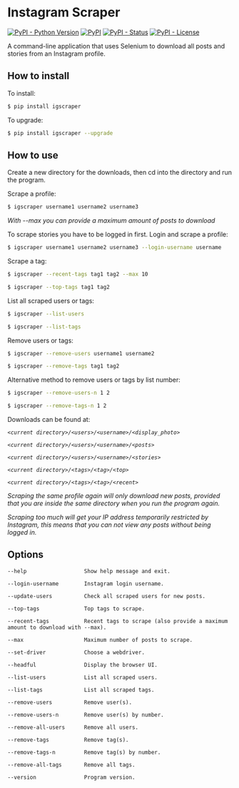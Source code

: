 Instagram Scraper
=================
[![PyPI - Python Version](https://img.shields.io/pypi/pyversions/igscraper?color=blue)](https://pypi.python.org/pypi/igscraper)
[![PyPI](https://img.shields.io/pypi/v/igscraper?color=blue)](https://pypi.python.org/pypi/igscraper)
[![PyPI - Status](https://img.shields.io/pypi/status/igscraper)](https://pypi.python.org/pypi/igscraper)
[![PyPI - License](https://img.shields.io/pypi/l/igscraper)](https://pypi.python.org/pypi/igscraper)

A command-line application that uses Selenium to download all posts and stories from an Instagram profile.

How to install
-----
To install:
```bash
$ pip install igscraper
```

To upgrade:
```bash
$ pip install igscraper --upgrade
```

How to use
-----

Create a new directory for the downloads, then cd into the directory and run the program.

Scrape a profile:
```bash
$ igscraper username1 username2 username3
```

*With --max you can provide a maximum amount of posts to download*

To scrape stories you have to be logged in first. Login and scrape a profile:
```bash
$ igscraper username1 username2 username3 --login-username username
```

Scrape a tag:
```bash
$ igscraper --recent-tags tag1 tag2 --max 10
```

```bash
$ igscraper --top-tags tag1 tag2
```

List all scraped users or tags:
```bash
$ igscraper --list-users
```

```bash
$ igscraper --list-tags
```

Remove users or tags:
```bash
$ igscraper --remove-users username1 username2
```

```bash
$ igscraper --remove-tags tag1 tag2
```

Alternative method to remove users or tags by list number:
```bash
$ igscraper --remove-users-n 1 2
```

```bash
$ igscraper --remove-tags-n 1 2
```

Downloads can be found at:

*`<current directory>/<users>/<username>/<display_photo>`*

*`<current directory>/<users>/<username>/<posts>`*

*`<current directory>/<users>/<username>/<stories>`*

*`<current directory>/<tags>/<tag>/<top>`*

*`<current directory>/<tags>/<tag>/<recent>`*

*Scraping the same profile again will only download new posts, provided that you are inside the same directory 
when you run the program again.*

*Scraping too much will get your IP address temporarily restricted by Instagram, this means that you can not
view any posts without being logged in.*

Options
-------

```
--help                  Show help message and exit.

--login-username        Instagram login username.

--update-users          Check all scraped users for new posts.

--top-tags              Top tags to scrape.

--recent-tags           Recent tags to scrape (also provide a maximum amount to download with --max).

--max                   Maximum number of posts to scrape.

--set-driver            Choose a webdriver.

--headful               Display the browser UI.

--list-users            List all scraped users.

--list-tags             List all scraped tags.

--remove-users          Remove user(s).

--remove-users-n        Remove user(s) by number.

--remove-all-users      Remove all users.

--remove-tags           Remove tag(s).

--remove-tags-n         Remove tag(s) by number.

--remove-all-tags       Remove all tags.

--version               Program version.
```